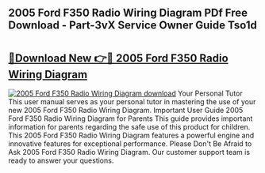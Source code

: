 ## 2005 Ford F350 Radio Wiring Diagram PDf Free Download - Part-3vX Service Owner Guide Tso1d

# <h2><a href="http://dfl0ac.blite.top/?on=2005+Ford+F350+Radio+Wiring+Diagram">🔗Download New 👉🔴 2005 Ford F350 Radio Wiring Diagram</a></h2>

[![2005 Ford F350 Radio Wiring Diagram download](https://i.imgur.com/lujVjoI.png)](http://dfl0ac.blite.top/?on=2005+Ford+F350+Radio+Wiring+Diagram)
Your Personal Tutor This user manual serves as your personal tutor in mastering the use of your new 2005 Ford F350 Radio Wiring Diagram. Important User Guide 2005 Ford F350 Radio Wiring Diagram for Parents This guide provides important information for parents regarding the safe use of this product for children. This 2005 Ford F350 Radio Wiring Diagram features a powerful engine and innovative features for exceptional performance. Please Don't Be Afraid to Ask 2005 Ford F350 Radio Wiring Diagram. Our customer support team is ready to answer your questions.
